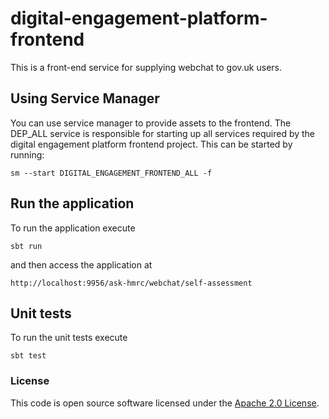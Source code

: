 digital-engagement-platform-frontend
=============

This is a front-end service for supplying webchat to gov.uk users.

## Using Service Manager

You can use service manager to provide assets to the frontend. The DEP_ALL service is responsible for starting up all services required by the digital engagement platform frontend project.
This can be started by running:

```
sm --start DIGITAL_ENGAGEMENT_FRONTEND_ALL -f
```

## Run the application

To run the application execute

```
sbt run
```

and then access the application at

```
http://localhost:9956/ask-hmrc/webchat/self-assessment
```

## Unit tests

To run the unit tests execute

```
sbt test
```

### License

This code is open source software licensed under the [Apache 2.0 License]("http://www.apache.org/licenses/LICENSE-2.0.html").
